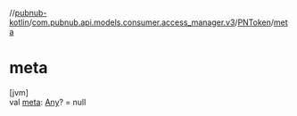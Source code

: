 //[pubnub-kotlin](../../../index.md)/[com.pubnub.api.models.consumer.access_manager.v3](../index.md)/[PNToken](index.md)/[meta](meta.md)

# meta

[jvm]\
val [meta](meta.md): [Any](https://kotlinlang.org/api/latest/jvm/stdlib/kotlin/-any/index.html)? = null
